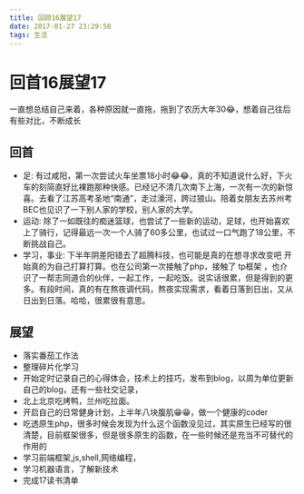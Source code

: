 ```yaml
---
title: 回顾16展望17
date: 2017-01-27 23:29:58
tags: 生活
---
```

# 回首16展望17
 一直想总结自己来着，各种原因就一直拖，拖到了农历大年30😂，想着自己往后有些对比，不断成长
## 回首
* 足: 有过咸阳，第一次尝试火车坐票18小时😂😂，真的不知道说什么好，下火车的刻简直好比裸跑那种快感。已经记不清几次南下上海，一次有一次的新惊喜。去看了江苏高考圣地“南通”，走过濠河，跨过狼山。陪着女朋友去苏州考BEC也见识了一下别人家的学校，别人家的大学。
*  运动: 除了一如既往的痴迷篮球，也尝试了一些新的运动，足球，也开始喜欢上了骑行，记得最远一次一个人骑了60多公里，也试过一口气跑了18公里，不断挑战自己。
*  学习，事业: 下半年阴差阳错去了超腾科技，也可能是真的在想寻求改变吧 开始真的为自己打算打算。也在公司第一次接触了php，接触了 tp框架 ，也介识了一帮志同道合的伙伴，一起工作，一起吃饭。说实话很累，但是得到的更多。有段时间，真的有在熬夜调代码，熬夜实现需求，看着日落到日出，又从日出到日落。哈哈，很累很有意思。

## 展望
*  落实番茄工作法
*  整理碎片化学习
* 开始定时记录自己的心得体会，技术上的技巧，发布到blog，以周为单位更新自己的blog，还有一些社交记录，
*  北上北京吃烤鸭，兰州吃拉面。
*  开启自己的日常健身计划，上半年八块腹肌😁😁，做一个健康的coder
*  吃透原生php，很多时候会发现为什么这个函数没见过，其实原生已经写的很清楚，目前框架很多，但是很多原生的函数，在一些时候还是充当不可替代的作用的
*  学习前端框架,js,shell,网络编程，
*  学习机器语言，了解新技术
*  完成17读书清单
